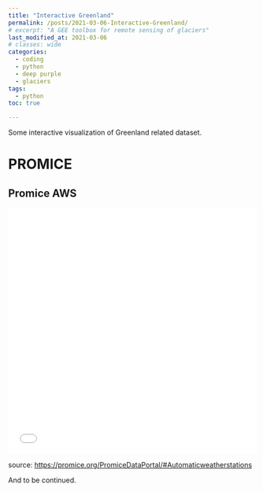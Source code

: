 ```yaml
---
title: "Interactive Greenland"
permalink: /posts/2021-03-06-Interactive-Greenland/
# excerpt: "A GEE toolbox for remote sensing of glaciers"
last_modified_at: 2021-03-06
# classes: wide
categories:
  - coding
  - python
  - deep purple
  - glaciers
tags:
  - python
toc: true

---
```


Some interactive visualization of Greenland related dataset.
# PROMICE
## Promice AWS

<iframe id="promiceAWS" src="/assets/interactive_figure/promice.html" seamless="seamless" height="500x" width="100%" style="border:none;"></iframe>

source: https://promice.org/PromiceDataPortal/#Automaticweatherstations


And to be continued. 

<!-- reference: collapsible markdownhttps://gist.github.com/pierrejoubert73/902cc94d79424356a8d20be2b382e1ab -->